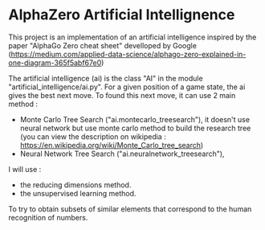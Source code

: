 # AlphaZero Artificial Intellignence
This project is an implementation of an artificial intelligence inspired by the paper "AlphaGo Zero cheat sheet" develloped by Google (https://medium.com/applied-data-science/alphago-zero-explained-in-one-diagram-365f5abf67e0)

The artificial intelligence (ai) is the class "AI" in the module "artificial_intelligence/ai.py". For a given position of a game state, the ai gives the best next move. To found this next move, it can use 2 main method :
 - Monte Carlo Tree Search ("ai.montecarlo_treesearch"), it doesn't use neural network but use monte carlo method to build the research tree (you can view the description on wikipedia : https://en.wikipedia.org/wiki/Monte_Carlo_tree_search)
 - Neural Network Tree Search ("ai.neuralnetwork_treesearch"), 

I will use :
- the reducing dimensions method.
- the unsupervised learning method.
<a/>

To try to obtain subsets of similar elements that correspond to the human recognition of numbers.
